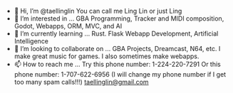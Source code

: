 - 👋 Hi, I’m @taellinglin
You can call me Ling Lin or just Ling
- 👀 I’m interested in ...
GBA Programming, Tracker and MIDI composition, Godot, Webapps, ORM, MVC, and AI
- 🌱 I’m currently learning ...
Rust. Flask Webapp Development, Artificial Intelligence
- 💞️ I’m looking to collaborate on ...
GBA Projects, Dreamcast, N64, etc. I make great music for games. I also sometimes make webapps.
- 📫 How to reach me ...
Try this phone number: 1-224-220-7291
Or this phone number: 1-707-622-6956‬
(I will change my phone number if I get too many spam calls!!!)
taellinglin@gmail.com
<!---
taellinglin/taellinglin is a ✨ special ✨ repository because its `README.md` (this file) appears on your GitHub profile.
You can click the Preview link to take a look at your changes.
--->

